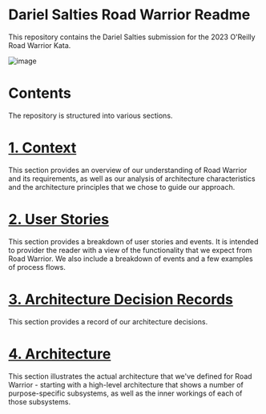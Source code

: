 # Dariel Salties Road Warrior Readme 
This repository contains the Dariel Salties submission for the 2023 O'Reilly Road Warrior Kata.  

![image](https://github.com/nazir-dariel/RoadWarrior_TeamDarielSalties/assets/24572839/f1fd5244-f205-4aa2-83ee-01b6485c8731)

# Contents

The repository is structured into various sections.

# [1. Context](./Context.md)

This section provides an overview of our understanding of Road Warrior and its requirements, as well as our analysis of architecture characteristics and the architecture principles that we chose to guide our approach.

# [2. User Stories](<./User Stories.md>)

This section provides a breakdown of user stories and events. It is intended to provider the reader with a view of the functionality that we expect from Road Warrior.  We also include a breakdown of events and a few examples of process flows.

# [3. Architecture Decision Records](<./Architecture Decision Records.md>)

This section provides a record of our architecture decisions.

# [4. Architecture](./Architecture.md)

This section illustrates the actual architecture that we've defined for Road Warrior - starting with a high-level architecture that shows a number of purpose-specific subsystems, as well as the inner workings of each of those subsystems.
